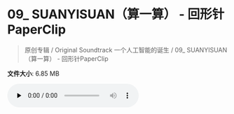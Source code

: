 # 09_ SUANYISUAN（算一算） - 回形针PaperClip

> 原创专辑 / Original Soundtrack 一个人工智能的诞生 / 09_ SUANYISUAN（算一算） - 回形针PaperClip

**文件大小**: 6.85 MB

<audio preload="none" controls><source src="https://file.hsyhx.top/archive/原创专辑/Original Soundtrack 一个人工智能的诞生/09_ SUANYISUAN（算一算） - 回形针PaperClip.mp3" type="audio/mpeg">🤔 您的浏览器不支持此音频格式</audio>